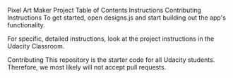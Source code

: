 Pixel Art Maker Project
Table of Contents
Instructions
Contributing
Instructions
To get started, open designs.js and start building out the app's functionality.

For specific, detailed instructions, look at the project instructions in the Udacity Classroom.

Contributing
This repository is the starter code for all Udacity students. Therefore, we most likely will not accept pull requests.
